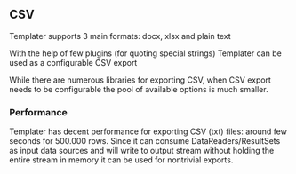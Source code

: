 ## CSV

Templater supports 3 main formats: docx, xlsx and plain text

With the help of few plugins (for quoting special strings) Templater can be used as a configurable CSV export

While there are numerous libraries for exporting CSV, when CSV export needs to be configurable the pool of available options is much smaller.

### Performance

Templater has decent performance for exporting CSV (txt) files: around few seconds for 500.000 rows.
Since it can consume DataReaders/ResultSets as input data sources and will write to output stream without holding the entire stream in memory it can be used for nontrivial exports.